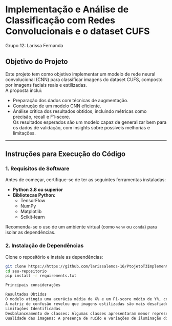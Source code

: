 # Implementação e Análise de Classificação com Redes Convolucionais e o dataset CUFS
Grupo 12: 
Larissa Fernanda

## Objetivo do Projeto  
Este projeto tem como objetivo implementar um modelo de rede neural convolucional (CNN) para classificar imagens do dataset CUFS, composto por imagens faciais reais e estilizadas.  
A proposta inclui:  
- Preparação dos dados com técnicas de augmentação.  
- Construção de um modelo CNN eficiente.  
- Análise crítica dos resultados obtidos, incluindo métricas como precisão, recall e F1-score.  
Os resultados esperados são um modelo capaz de generalizar bem para os dados de validação, com insights sobre possíveis melhorias e limitações.  

---

## Instruções para Execução do Código  

### 1. Requisitos de Software  
Antes de começar, certifique-se de ter as seguintes ferramentas instaladas:  
- **Python 3.8 ou superior**  
- **Bibliotecas Python:**  
  - TensorFlow  
  - NumPy  
  - Matplotlib  
  - Scikit-learn  

Recomenda-se o uso de um ambiente virtual (como `venv` ou `conda`) para isolar as dependências.  

### 2. Instalação de Dependências  
Clone o repositório e instale as dependências:  
```bash
git clone https://https://github.com/larissalemos-16/PtojetoT3Implementa-oeAnalise/edit/main/README.md
cd seu-repositorio
pip install -r requirements.txt

Principais considerações

Resultados Obtidos
O modelo atingiu uma acurácia média de X% e um F1-score médio de Y%, com desempenho superior em classes bem representadas.
A matriz de confusão revelou que imagens estilizadas são mais desafiadoras para o modelo.
Limitações Identificadas
Desbalanceamento de classes: Algumas classes apresentaram menor representação no dataset, o que impactou a performance do modelo.
Qualidade das imagens: A presença de ruído e variações de iluminação dificultaram a classificação.


